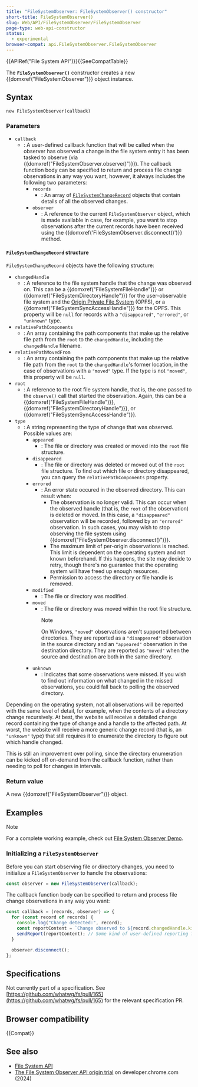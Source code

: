 ```yaml
---
title: "FileSystemObserver: FileSystemObserver() constructor"
short-title: FileSystemObserver()
slug: Web/API/FileSystemObserver/FileSystemObserver
page-type: web-api-constructor
status:
  - experimental
browser-compat: api.FileSystemObserver.FileSystemObserver
---
```


{{APIRef("File System API")}}{{SeeCompatTable}}

The **`FileSystemObserver()`** constructor creates a new {{domxref("FileSystemObserver")}} object instance.

## Syntax

```js-nolint
new FileSystemObserver(callback)
```

### Parameters

- `callback`
  - : A user-defined callback function that will be called when the observer has observed a change in the file system entry it has been tasked to observe (via {{domxref("FileSystemObserver.observe()")}}). The callback function body can be specified to return and process file change observations in any way you want, however, it always includes the following two parameters:
    - `records`
      - : An array of [`FileSystemChangeRecord`](#filesystemchangerecord_structure) objects that contain details of all the observed changes.
    - `observer`
      - : A reference to the current `FileSystemObserver` object, which is made available in case, for example, you want to stop observations after the current records have been received using the {{domxref('FileSystemObserver.disconnect()')}} method.

#### `FileSystemChangeRecord` structure

`FileSystemChangeRecord` objects have the following structure:

- `changedHandle`
  - : A reference to the file system handle that the change was observed on. This can be a {{domxref("FileSystemFileHandle")}} or {{domxref("FileSystemDirectoryHandle")}} for the user-observable file system and the [Origin Private File System](/en-US/docs/Web/API/File_System_API/Origin_private_file_system) (OPFS), or a {{domxref("FileSystemSyncAccessHandle")}} for the OPFS. This property will be `null` for records with a `"disappeared"`, `"errored"`, or `"unknown"` type.
- `relativePathComponents`
  - : An array containing the path components that make up the relative file path from the `root` to the `changedHandle`, including the `changedHandle` filename.
- `relativePathMovedFrom`
  - : An array containing the path components that make up the relative file path from the `root` to the `changedHandle`'s former location, in the case of observations with a `"moved"` type. If the type is not `"moved"`, this property will be `null`.
- `root`
  - : A reference to the root file system handle, that is, the one passed to the `observe()` call that started the observation. Again, this can be a {{domxref("FileSystemFileHandle")}}, {{domxref("FileSystemDirectoryHandle")}}, or {{domxref("FileSystemSyncAccessHandle")}}.
- `type`
  - : A string representing the type of change that was observed. Possible values are:
    - `appeared`
      - : The file or directory was created or moved into the `root` file structure.
    - `disappeared`
      - : The file or directory was deleted or moved out of the `root` file structure. To find out which file or directory disappeared, you can query the `relativePathComponents` property.
    - `errored`
      - : An error state occured in the observed directory. This can result when:
        - The observation is no longer valid. This can occur when the observed handle (that is, the `root` of the observation) is deleted or moved. In this case, a `"disappeared"` observation will be recorded, followed by an `"errored"` observation. In such cases, you may wish to stop observing the file system using {{domxref("FileSystemObserver.disconnect()")}}.
        - The maximum limit of per-origin observations is reached. This limit is dependent on the operating system and not known beforehand. If this happens, the site may decide to retry, though there's no guarantee that the operating system will have freed up enough resources.
        - Permission to access the directory or file handle is removed.
    - `modified`
      - : The file or directory was modified.
    - `moved`
      - : The file or directory was moved within the root file structure.
        > [!NOTE]
        > On Windows, `"moved"` observations aren't supported between directories. They are reported as a `"disappeared"` observation in the source directory and an `"appeared"` observation in the destination directory. They are reported as `"moved"` when the source and destination are both in the same directory.
    - `unknown`
      - : Indicates that some observations were missed. If you wish to find out information on what changed in the missed observations, you could fall back to polling the observed directory.

Depending on the operating system, not all observations will be reported with the same level of detail, for example, when the contents of a directory change recursively. At best, the website will receive a detailed change record containing the type of change and a handle to the affected path. At worst, the website will receive a more generic change record (that is, an `"unknown"` type) that still requires it to enumerate the directory to figure out which handle changed.

This is still an improvement over polling, since the directory enumeration can be kicked off on-demand from the callback function, rather than needing to poll for changes in intervals.

### Return value

A new {{domxref("FileSystemObserver")}} object.

## Examples

> [!NOTE]
> For a complete working example, check out [File System Observer Demo](https://file-system-observer.glitch.me/).

### Initializing a `FileSystemObserver`

Before you can start observing file or directory changes, you need to initialize a `FileSystemObserver` to handle the observations:

```js
const observer = new FileSystemObserver(callback);
```

The callback function body can be specified to return and process file change observations in any way you want:

```js
const callback = (records, observer) => {
  for (const record of records) {
    console.log("Change detected:", record);
    const reportContent = `Change observed to ${record.changedHandle.kind} ${record.changedHandle.name}. Type: ${record.type}.`;
    sendReport(reportContent); // Some kind of user-defined reporting function
  }

  observer.disconnect();
};
```

## Specifications

Not currently part of a specification. See [https://github.com/whatwg/fs/pull/165](https://github.com/whatwg/fs/pull/165) for the relevant specification PR.

## Browser compatibility

{{Compat}}

## See also

- [File System API](/en-US/docs/Web/API/File_System_API)
- [The File System Observer API origin trial](https://developer.chrome.com/blog/file-system-observer#stop-observing-the-file-system) on developer.chrome.com (2024)
